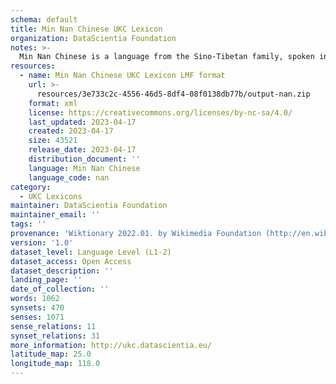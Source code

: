 ```yaml
---
schema: default
title: Min Nan Chinese UKC Lexicon
organization: DataScientia Foundation
notes: >-
  Min Nan Chinese is a language from the Sino-Tibetan family, spoken in Eurasia. The UKC Lexicon of Min Nan Chinese is represented as a lexico-semantic network. It consists of words, word senses, synsets, as well as sense-level and synset-level relationships.
resources:
  - name: Min Nan Chinese UKC Lexicon LMF format
    url: >-
      resources/3e733c2c-4556-46d5-8df4-08f0138db77b/output-nan.zip
    format: xml
    license: https://creativecommons.org/licenses/by-nc-sa/4.0/
    last_updated: 2023-04-17
    created: 2023-04-17
    size: 43521
    release_date: 2023-04-17
    distribution_document: ''
    language: Min Nan Chinese
    language_code: nan
category:
  - UKC Lexicons
maintainer: DataScientia Foundation
maintainer_email: ''
tags: ''
provenance: 'Wiktionary 2022.01. by Wikimedia Foundation (http://en.wiktionary.org); CogNet 2.1 by Khuyagbaatar Batsuren, National University of Mongolia (http://cognet.ukc.disi.unitn.it); KinDiv: Kinship Diversity 1.0 by Temuulen Khishigsuren (http://ukc.disi.unitn.it/index.php/kinship/); UniMet: Universal Metonymy 1.0 by Temuulen Khishigsuren and Gábor Bella (http://ukc.disi.unitn.it/index.php/metonymy/); MorphyNet 2.0 by Gábor Bella and Khuyagbaatar Batsuren (http://ukc.disi.unitn.it/index.php/morphynet/); Princeton WordNet 2.1 by Princeton University (https://wordnet.princeton.edu)'
version: '1.0'
dataset_level: Language Level (L1-2)
dataset_access: Open Access
dataset_description: ''
landing_page: ''
date_of_collection: ''
words: 1062
synsets: 470
senses: 1071
sense_relations: 11
synset_relations: 31
more_information: http://ukc.datascientia.eu/
latitude_map: 25.0
longitude_map: 118.0
---
```

